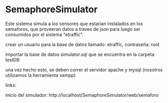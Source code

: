 ﻿SemaphoreSimulator
==================

Este sistema simula a los sensores que estarian instalados en los semaforos, que proveeran datos a traves de json para luego 
ser consumidos por el sistema "etraffic".

crear un usuario para la base de datos llamado: etraffic, contraseña: root

importar la base de datos simulator.sql que se encuentra en la carpeta testDB

una vez hecho esto, se deben correr el servidor apache y mysql (nosotros utilizamos la herramienta xampp)

links:

inicio del simulador:
http://localhost/SemaphoreSimulator/web/semaforo
